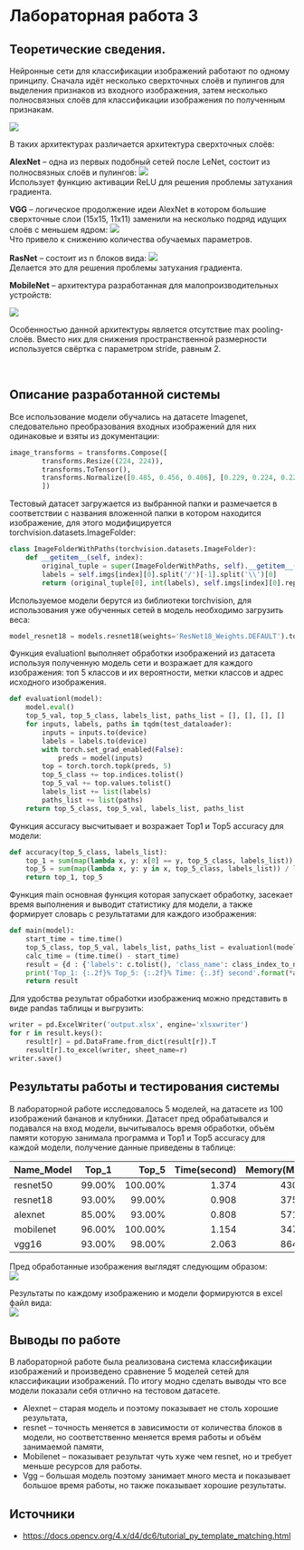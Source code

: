 # Лабораторная работа 3

## Теоретические сведения.

Нейронные сети для классификации изображений работают по одному принципу. Сначала идёт несколько сверхточных слоёв и пулингов для выделения признаков из входного изображения, затем несколько полносвязных слоёв для классификации изображения по полученным признакам. 

![](screen/1.jpg)<br>

В таких архитектурах различается архитектура сверхточных слоёв: <br>


**AlexNet** – одна из первых подобный сетей после LeNet, состоит из полносвязных слоёв и пулингов:
![](screen/3.jpg)<br>
Использует функцию активации ReLU для решения проблемы затухания градиента.<br>

**VGG** – логическое продолжение идеи AlexNet в котором большие сверхточные слои  (15х15, 11х11) заменили на несколько подряд идущих слоёв с меньшем ядром:
![](screen/4.jpg)<br>
Что привело к снижению количества обучаемых параметров. <br>

**RasNet** – состоит из n блоков вида:
![](screen/2.jpg)<br>
Делается это для решения проблемы затухания градиента.<br>

**MobileNet** – архитектура разработанная для малопроизводительных устройств:

![](screen/5.jpg)<br>

Особенностью данной архитектуры является отсутствие max pooling-слоёв. Вместо них для снижения пространственной размерности используется свёртка с параметром stride, равным 2.

<br>


## Описание разработанной системы

Все использование модели обучались на датасете Imagenet, следовательно преобразования входных изображений для них одинаковые и взяты из документации:
```python
image_transforms = transforms.Compose([
        transforms.Resize((224, 224)),
        transforms.ToTensor(),
        transforms.Normalize([0.485, 0.456, 0.406], [0.229, 0.224, 0.225])
        ])
```
Тестовый датасет загружается из выбранной папки и размечается в соответствии с названия вложенной папки в котором находится изображение, для этого модифицируется  torchvision.datasets.ImageFolder:
```python
class ImageFolderWithPaths(torchvision.datasets.ImageFolder):
    def __getitem__(self, index):
        original_tuple = super(ImageFolderWithPaths, self).__getitem__(index)
        labels = self.imgs[index][0].split('/')[-1].split('\\')[0]
        return (original_tuple[0], int(labels), self.imgs[index][0].replace("\\", "/"))
```
Используемое модели берутся из библиотеки torchvision, для использования уже обученных сетей в модель необходимо загрузить веса:
```python
model_resnet18 = models.resnet18(weights='ResNet18_Weights.DEFAULT').to(device)
```
Функция evaluationl выполняет обработки изображений из датасета используя полученную модель сети и возражает для каждого изображения: топ 5 классов и их вероятности, метки классов и адрес исходного изображения.
```python
def evaluationl(model):
    model.eval()     
    top_5_val, top_5_class, labels_list, paths_list = [], [], [], []
    for inputs, labels, paths in tqdm(test_dataloader):
        inputs = inputs.to(device)
        labels = labels.to(device)
        with torch.set_grad_enabled(False):
            preds = model(inputs)
        top = torch.torch.topk(preds, 5)
        top_5_class += top.indices.tolist()
        top_5_val += top.values.tolist()
        labels_list += list(labels)
        paths_list += list(paths)
    return top_5_class, top_5_val, labels_list, paths_list
```

Функция accuracy высчитывает и возражает Top1 и Top5 accuracy для модели:
```python
def accuracy(top_5_class, labels_list):
    top_1 = sum(map(lambda x, y: x[0] == y, top_5_class, labels_list)) / len(top_5_class) * 100 
    top_5 = sum(map(lambda x, y: y in x, top_5_class, labels_list)) / len(top_5_class) * 100
    return top_1, top_5
```
Функция main основная функция которая запускает обработку, засекает время выполнения и выводит статистику для модели, а также формирует словарь с результатами для каждого изображения:
```python
def main(model):
    start_time = time.time()
    top_5_class, top_5_val, labels_list, paths_list = evaluationl(model)    
    calc_time = (time.time() - start_time)
    result = {d : {'labels': c.tolist(), 'class_name': class_index_to_name[c.tolist()], 'top_5_class': a, 'top_5_val': b} for a, b, c, d in zip(top_5_class, top_5_val, labels_list, paths_list)}         
    print('Top_1: {:.2f}% Top_5: {:.2f}% Time: {:.3f} second'.format(*accuracy(top_5_class, labels_list), calc_time), flush=True)
    return result
```

Для удобства результат обработки изображениq можно представить в виде pandas таблицы и выгрузить:

```python
writer = pd.ExcelWriter('output.xlsx', engine='xlsxwriter')
for r in result.keys():
    result[r] = pd.DataFrame.from_dict(result[r]).T
    result[r].to_excel(writer, sheet_name=r)
writer.save()
```

## Результаты работы и тестирования системы 

В лабораторной работе исследовалось 5 моделей, на датасете из 100 изображений бананов и клубники. Датасет пред обрабатывался и подавался на вход модели, вычитывалось время обработки, объём памяти которую занимала программа и  Top1 и Top5 accuracy для каждой модели, получение данные приведены  в таблице: <br>

| Name_Model    | Top_1     | Top_5  | Time(second)   | Memory(MiB)|
| ------------- |:---------:| ------:| --------------:| ----------:|
| resnet50      | 99.00%    | 100.00%|  1.374         |  430.5     |
| resnet18      | 93.00%    | 99.00% |  0.908         |  375.6     |
| alexnet       | 85.00%    | 93.00% |  0.808         |  571.1     |
| mobilenet     | 96.00%    | 100.00%|  1.154         |  347.0     |
| vgg16         | 93.00%    | 98.00% |  2.063         |  864.3     |

Пред обработанные изображения выглядят следующим образом:  <br>
![](screen/7.jpg)<br>

Результаты по каждому изображению и модели формируются в excel файл вида:<br>
![](screen/6.jpg)<br>

## Выводы по работе
В лабораторной работе была реализована система классификации изображений и произведено сравнение 5 моделей сетей для классификации изображений. По итогу модно сделать выводы что все модели показали себя отлично на тестовом датасете. 
+ Alexnet – старая модель и поэтому показывает не столь хорошие результата, 
+ resnet – точность меняется в зависимости от количества блоков в модели, но соответственно меняется время работы и объём занимаемой памяти,
+ Mobilenet – показывает результат чуть хуже чем resnet, но и требует меньше ресурсов для работы.
+ Vgg – большая модель поэтому занимает много места и показывает большое время работы, но также показывает хорошие результаты.

## Источники 
- https://docs.opencv.org/4.x/d4/dc6/tutorial_py_template_matching.html

